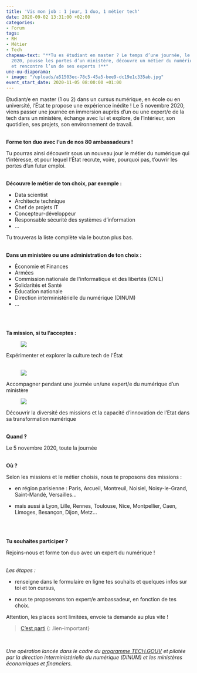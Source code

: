 ```yaml
---
title: 'Vis mon job : 1 jour, 1 duo, 1 métier tech'
date: 2020-09-02 13:31:00 +02:00
categories:
- Forum
tags:
- RH
- Métier
- Tech
chapeau-text: "**Tu es étudiant en master ? Le temps d’une journée, le 5 novembre
  2020, pousse les portes d’un ministère, découvre un métier du numérique de l’État
  et rencontre l’un de ses experts !**"
une-ou-diaporama:
- image: "/uploads/a51503ec-78c5-45a5-bee9-dc19e1c335ab.jpg"
event_start_date: 2020-11-05 08:00:00 +01:00
---
```


Étudiant/e en master (1 ou 2) dans un cursus numérique, en école ou en université, l’État te propose une expérience inédite !
Le 5 novembre 2020, viens passer une journée en immersion auprès d’un ou une expert/e de la tech dans un ministère, échange avec lui et explore, de l’intérieur, son quotidien, ses projets, son environnement de travail.
<br>
<br>


**Forme ton duo avec l’un de nos 80 ambassadeurs !**

Tu pourras ainsi découvrir sous un nouveau jour le métier du numérique qui t’intéresse, et pour lequel l’État recrute, voire, pourquoi pas, t’ouvrir les portes d’un futur emploi.
<br>
<br>


**Découvre le métier de ton choix, par exemple :**

* Data scientist
* Architecte technique
* Chef de projets IT
* Concepteur-développeur
* Responsable sécurité des systèmes d’information
* ...

Tu trouveras la liste complète via le bouton plus bas.
<br>
<br>


**Dans un ministère ou une administration de ton choix :**

* Économie et Finances
* Armées
* Commission nationale de l'informatique et des libertés (CNIL)
* Solidarités et Santé
* Éducation nationale
* Direction interministérielle du numérique (DINUM)
* ...
<br>
<br>


**Ta mission, si tu l’acceptes :**

<figure class='image-left' style='width: 7%;'><img src="/uploads/IMAGE1.png"/></figure>Expérimenter et explorer la culture tech de l’État
<br>
<br>

<figure class='image-left' style='width: 7%;'><img src="/uploads/IMAGE2-5704c3.png"/></figure>Accompagner pendant une journée un/une expert/e du numérique d’un ministère
<br>

<figure class='image-left' style='width: 7%;'><img src="/uploads/IMAGE3.png"/></figure>Découvrir la diversité des missions et la capacité d’innovation de l’Etat dans sa transformation numérique
<br>
<br>


**Quand ?**

Le 5 novembre 2020, toute la journée
<br>
<br>


**Où ?**

Selon les missions et le métier choisis, nous te proposons des missions :

* en région parisienne : Paris, Arcueil, Montreuil, Noisiel, Noisy-le-Grand, Saint-Mandé, Versailles…

* mais aussi à Lyon, Lille, Rennes, Toulouse, Nice, Montpellier, Caen, Limoges, Besançon, Dijon, Metz…
<br>
<br>

**Tu souhaites participer ?**

Rejoins-nous et forme ton duo avec un expert du numérique !
<br>
<br>

*Les étapes :*

* renseigne dans le formulaire en ligne tes souhaits et quelques infos sur toi et ton cursus,

* nous te proposerons ton expert/e ambassadeur, en fonction de tes choix.

Attention, les places sont limitées, envoie ta demande au plus vite !

> [C’est parti](https://sgmap.sphinxdeclic.com/d/s/ty1gxn)
{: .lien-important}

<br>

*Une opération lancée dans le cadre du [programme TECH.GOUV](https://www.numerique.gouv.fr/publications/tech-gouv-strategie-et-feuille-de-route-2019-2021/) et pilotée par la direction interministérielle du numérique (DINUM) et les ministères économiques et financiers.*